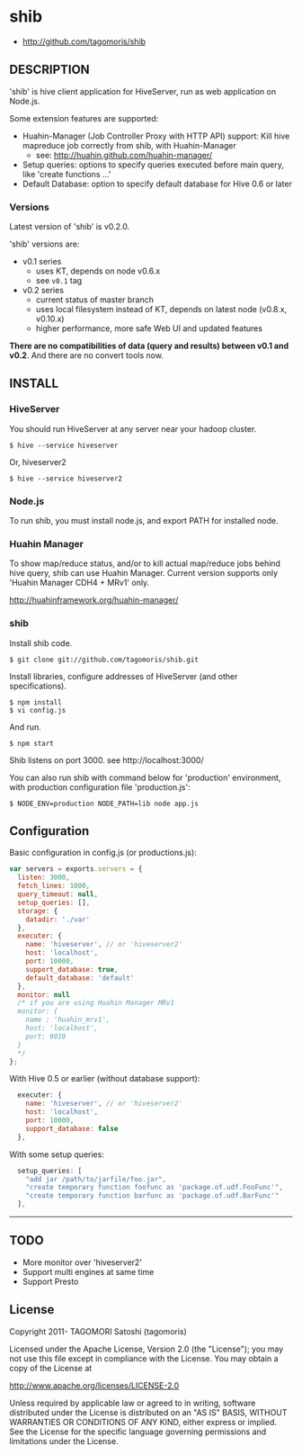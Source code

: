 # shib

* http://github.com/tagomoris/shib

## DESCRIPTION

'shib' is hive client application for HiveServer, run as web application on Node.js.

Some extension features are supported:

* Huahin-Manager (Job Controller Proxy with HTTP API) support: Kill hive mapreduce job correctly from shib, with Huahin-Manager
  * see: http://huahin.github.com/huahin-manager/
* Setup queries: options to specify queries executed before main query, like 'create functions ...'
* Default Database: option to specify default database for Hive 0.6 or later

### Versions

Latest version of 'shib' is v0.2.0.

'shib' versions are:

* v0.1 series
  * uses KT, depends on node v0.6.x
  * see `v0.1` tag
* v0.2 series
  * current status of master branch
  * uses local filesystem instead of KT, depends on latest node (v0.8.x, v0.10.x)
  * higher performance, more safe Web UI and updated features

**There are no compatibilities of data (query and results) between v0.1 and v0.2**. And there are no convert tools now.

## INSTALL

### HiveServer

You should run HiveServer at any server near your hadoop cluster.

    $ hive --service hiveserver

Or, hiveserver2

    $ hive --service hiveserver2

### Node.js

To run shib, you must install node.js, and export PATH for installed node.

### Huahin Manager

To show map/reduce status, and/or to kill actual map/reduce jobs behind hive query, shib can use Huahin Manager. Current version supports only 'Huahin Manager CDH4 + MRv1' only.

http://huahinframework.org/huahin-manager/

### shib

Install shib code.

    $ git clone git://github.com/tagomoris/shib.git

Install libraries, configure addresses of HiveServer (and other specifications).

    $ npm install
    $ vi config.js

And run.

    $ npm start

Shib listens on port 3000. see http://localhost:3000/

You can also run shib with command below for 'production' environment, with production configuration file 'production.js':

    $ NODE_ENV=production NODE_PATH=lib node app.js

## Configuration

Basic configuration in config.js (or productions.js):

```js
var servers = exports.servers = {
  listen: 3000,
  fetch_lines: 1000,
  query_timeout: null,
  setup_queries: [],
  storage: {
    datadir: './var'
  },
  executer: {
    name: 'hiveserver', // or 'hiveserver2'
    host: 'localhost',
    port: 10000,
    support_database: true,
    default_database: 'default'
  },
  monitor: null
  /* if you are using Huahin Manager MRv1
  monitor: {
    name : 'huahin_mrv1',
    host: 'localhost',
    port: 9010
  }
  */
};
```

With Hive 0.5 or earlier (without database support):

```js
  executer: {
    name: 'hiveserver', // or 'hiveserver2'
    host: 'localhost',
    port: 10000,
    support_database: false
  },
```

With some setup queries:

```js
  setup_queries: [
    "add jar /path/to/jarfile/foo.jar",
    "create temporary function foofunc as 'package.of.udf.FooFunc'",
    "create temporary function barfunc as 'package.of.udf.BarFunc'"
  ],
```

* * * * *

## TODO

* More monitor over 'hiveserver2'
* Support multi engines at same time
* Support Presto

## License

Copyright 2011- TAGOMORI Satoshi (tagomoris)

Licensed under the Apache License, Version 2.0 (the "License");
you may not use this file except in compliance with the License.
You may obtain a copy of the License at

   http://www.apache.org/licenses/LICENSE-2.0

Unless required by applicable law or agreed to in writing, software
distributed under the License is distributed on an "AS IS" BASIS,
WITHOUT WARRANTIES OR CONDITIONS OF ANY KIND, either express or implied.
See the License for the specific language governing permissions and
limitations under the License.
